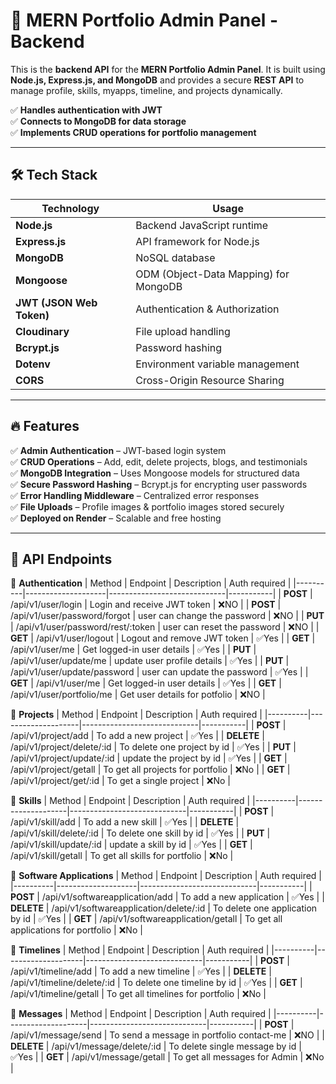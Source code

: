 # 🚀 MERN Portfolio Admin Panel - Backend

This is the **backend API** for the **MERN Portfolio Admin Panel**. It is built using **Node.js, Express.js, and MongoDB** and provides a secure **REST API** to manage profile, skills, myapps, timeline, and projects dynamically.

✅ **Handles authentication with JWT**  
✅ **Connects to MongoDB for data storage**  
✅ **Implements CRUD operations for portfolio management**  

---

## 🛠️ **Tech Stack**

| Technology  | Usage |
|-------------|--------------------------------|
| **Node.js** | Backend JavaScript runtime |
| **Express.js** | API framework for Node.js |
| **MongoDB** | NoSQL database |
| **Mongoose** | ODM (Object-Data Mapping) for MongoDB |
| **JWT (JSON Web Token)** | Authentication & Authorization |
| **Cloudinary** | File upload handling |
| **Bcrypt.js** | Password hashing |
| **Dotenv** | Environment variable management |
| **CORS** | Cross-Origin Resource Sharing |

---

## 🔥 **Features**

✅ **Admin Authentication** – JWT-based login system  
✅ **CRUD Operations** – Add, edit, delete projects, blogs, and testimonials    
✅ **MongoDB Integration** – Uses Mongoose models for structured data  
✅ **Secure Password Hashing** – Bcrypt.js for encrypting user passwords  
✅ **Error Handling Middleware** – Centralized error responses  
✅ **File Uploads** – Profile images & portfolio images stored securely  
✅ **Deployed on Render** – Scalable and free hosting  

---

## 📌 **API Endpoints**
🔹 **Authentication**
| Method  | Endpoint | Description | Auth required |
|----------|--------------------|-----------------------------|-----------|
| **POST** | /api/v1/user/login | Login and receive JWT token | ❌NO |
| **POST** | /api/v1/user/password/forgot | user can change the password | ❌NO |
| **PUT** | /api/v1/user/password/rest/:token | user can reset the password  | ❌NO |
| **GET** | /api/v1/user/logout | Logout and remove JWT token | ✅Yes |
| **GET** | /api/v1/user/me | Get logged-in user details | ✅Yes |
| **PUT** | /api/v1/user/update/me | update user profile details | ✅Yes |
| **PUT** | /api/v1/user/update/password | user can update the password | ✅Yes |
| **GET** | /api/v1/user/me | Get logged-in user details | ✅Yes |
| **GET** | /api/v1/user/portfolio/me | Get user details for potfolio | ❌NO |

🔹 **Projects**
| Method  | Endpoint | Description | Auth required |
|----------|--------------------|-----------------------------|-----------|
| **POST** | /api/v1/project/add | To add a new project | ✅Yes |
| **DELETE** | /api/v1/project/delete/:id | To delete one project by id | ✅Yes |
| **PUT** | /api/v1/project/update/:id | update the project by id  | ✅Yes |
| **GET** | /api/v1/project/getall | To get all projects for portfolio | ❌No |
| **GET** | /api/v1/project/get/:id | To get a single project | ❌No |

🔹 **Skills**
| Method  | Endpoint | Description | Auth required |
|----------|--------------------|-----------------------------|-----------|
| **POST** | /api/v1/skill/add | To add a new skill | ✅Yes |
| **DELETE** | /api/v1/skill/delete/:id | To delete one skill by id | ✅Yes |
| **PUT** | /api/v1/skill/update/:id | update a skill by id  | ✅Yes |
| **GET** | /api/v1/skill/getall | To get all skills for portfolio | ❌No |

🔹 **Software Applications**
| Method  | Endpoint | Description | Auth required |
|----------|--------------------|-----------------------------|-----------|
| **POST** | /api/v1/softwareapplication/add | To add a new application | ✅Yes |
| **DELETE** | /api/v1/softwareapplication/delete/:id | To delete one application by id | ✅Yes |
| **GET** | /api/v1/softwareapplication/getall | To get all applications for portfolio | ❌No |

🔹 **Timelines**
| Method  | Endpoint | Description | Auth required |
|----------|--------------------|-----------------------------|-----------|
| **POST** | /api/v1/timeline/add | To add a new timeline | ✅Yes |
| **DELETE** | /api/v1/timeline/delete/:id | To delete one timeline by id | ✅Yes |
| **GET** | /api/v1/timeline/getall | To get all timelines for portfolio | ❌No |

🔹 **Messages**
| Method  | Endpoint | Description | Auth required |
|----------|--------------------|-----------------------------|-----------|
| **POST** | /api/v1/message/send | To send a message in portfolio contact-me | ❌NO |
| **DELETE** | /api/v1/message/delete/:id | To delete single message by id | ✅Yes |
| **GET** | /api/v1/message/getall | To get all messages for Admin | ❌No |

